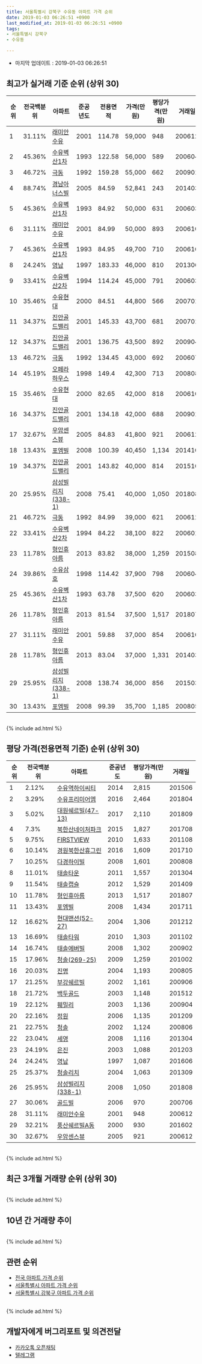 ```yaml
---
title: 서울특별시 강북구 수유동 아파트 가격 순위
date: 2019-01-03 06:26:51 +0900
last_modified_at: 2019-01-03 06:26:51 +0900
tags:
- 서울특별시 강북구
- 수유동

---
```


* 마지막 업데이트 : 2019-01-03 06:26:51

## 최고가 실거래 기준 순위 (상위 30)


|순위|전국백분위|아파트|준공년도|전용면적|가격(만원)|평당가격(만원)|거래일|
|---|---|---|---|---|---|---|---|
|1|31.11%|[래미안수유](https://search.naver.com/search.naver?query=%EC%84%9C%EC%9A%B8%ED%8A%B9%EB%B3%84%EC%8B%9C+%EA%B0%95%EB%B6%81%EA%B5%AC+%EC%88%98%EC%9C%A0%EB%8F%99+%EB%9E%98%EB%AF%B8%EC%95%88%EC%88%98%EC%9C%A0)|2001|114.78|59,000|948|200612|
|2|45.36%|[수유벽산1차](https://search.naver.com/search.naver?query=%EC%84%9C%EC%9A%B8%ED%8A%B9%EB%B3%84%EC%8B%9C+%EA%B0%95%EB%B6%81%EA%B5%AC+%EC%88%98%EC%9C%A0%EB%8F%99+%EC%88%98%EC%9C%A0%EB%B2%BD%EC%82%B01%EC%B0%A8)|1993|122.58|56,000|589|200604|
|3|46.72%|[극동](https://search.naver.com/search.naver?query=%EC%84%9C%EC%9A%B8%ED%8A%B9%EB%B3%84%EC%8B%9C+%EA%B0%95%EB%B6%81%EA%B5%AC+%EC%88%98%EC%9C%A0%EB%8F%99+%EA%B7%B9%EB%8F%99)|1992|159.28|55,000|662|200901|
|4|88.74%|[경남아너스빌](https://search.naver.com/search.naver?query=%EC%84%9C%EC%9A%B8%ED%8A%B9%EB%B3%84%EC%8B%9C+%EA%B0%95%EB%B6%81%EA%B5%AC+%EC%88%98%EC%9C%A0%EB%8F%99+%EA%B2%BD%EB%82%A8%EC%95%84%EB%84%88%EC%8A%A4%EB%B9%8C)|2005|84.59|52,841|243|201403|
|5|45.36%|[수유벽산1차](https://search.naver.com/search.naver?query=%EC%84%9C%EC%9A%B8%ED%8A%B9%EB%B3%84%EC%8B%9C+%EA%B0%95%EB%B6%81%EA%B5%AC+%EC%88%98%EC%9C%A0%EB%8F%99+%EC%88%98%EC%9C%A0%EB%B2%BD%EC%82%B01%EC%B0%A8)|1993|84.92|50,000|631|200603|
|6|31.11%|[래미안수유](https://search.naver.com/search.naver?query=%EC%84%9C%EC%9A%B8%ED%8A%B9%EB%B3%84%EC%8B%9C+%EA%B0%95%EB%B6%81%EA%B5%AC+%EC%88%98%EC%9C%A0%EB%8F%99+%EB%9E%98%EB%AF%B8%EC%95%88%EC%88%98%EC%9C%A0)|2001|84.99|50,000|893|200610|
|7|45.36%|[수유벽산1차](https://search.naver.com/search.naver?query=%EC%84%9C%EC%9A%B8%ED%8A%B9%EB%B3%84%EC%8B%9C+%EA%B0%95%EB%B6%81%EA%B5%AC+%EC%88%98%EC%9C%A0%EB%8F%99+%EC%88%98%EC%9C%A0%EB%B2%BD%EC%82%B01%EC%B0%A8)|1993|84.95|49,700|710|200610|
|8|24.24%|[영남](https://search.naver.com/search.naver?query=%EC%84%9C%EC%9A%B8%ED%8A%B9%EB%B3%84%EC%8B%9C+%EA%B0%95%EB%B6%81%EA%B5%AC+%EC%88%98%EC%9C%A0%EB%8F%99+%EC%98%81%EB%82%A8)|1997|183.33|46,000|810|201306|
|9|33.41%|[수유벽산2차](https://search.naver.com/search.naver?query=%EC%84%9C%EC%9A%B8%ED%8A%B9%EB%B3%84%EC%8B%9C+%EA%B0%95%EB%B6%81%EA%B5%AC+%EC%88%98%EC%9C%A0%EB%8F%99+%EC%88%98%EC%9C%A0%EB%B2%BD%EC%82%B02%EC%B0%A8)|1994|114.24|45,000|791|200603|
|10|35.46%|[수유현대](https://search.naver.com/search.naver?query=%EC%84%9C%EC%9A%B8%ED%8A%B9%EB%B3%84%EC%8B%9C+%EA%B0%95%EB%B6%81%EA%B5%AC+%EC%88%98%EC%9C%A0%EB%8F%99+%EC%88%98%EC%9C%A0%ED%98%84%EB%8C%80)|2000|84.51|44,800|566|200701|
|11|34.37%|[진안골드밸리](https://search.naver.com/search.naver?query=%EC%84%9C%EC%9A%B8%ED%8A%B9%EB%B3%84%EC%8B%9C+%EA%B0%95%EB%B6%81%EA%B5%AC+%EC%88%98%EC%9C%A0%EB%8F%99+%EC%A7%84%EC%95%88%EA%B3%A8%EB%93%9C%EB%B0%B8%EB%A6%AC)|2001|145.33|43,700|681|200701|
|12|34.37%|[진안골드밸리](https://search.naver.com/search.naver?query=%EC%84%9C%EC%9A%B8%ED%8A%B9%EB%B3%84%EC%8B%9C+%EA%B0%95%EB%B6%81%EA%B5%AC+%EC%88%98%EC%9C%A0%EB%8F%99+%EC%A7%84%EC%95%88%EA%B3%A8%EB%93%9C%EB%B0%B8%EB%A6%AC)|2001|136.75|43,500|892|200904|
|13|46.72%|[극동](https://search.naver.com/search.naver?query=%EC%84%9C%EC%9A%B8%ED%8A%B9%EB%B3%84%EC%8B%9C+%EA%B0%95%EB%B6%81%EA%B5%AC+%EC%88%98%EC%9C%A0%EB%8F%99+%EA%B7%B9%EB%8F%99)|1992|134.45|43,000|692|200607|
|14|45.19%|[오페라하우스](https://search.naver.com/search.naver?query=%EC%84%9C%EC%9A%B8%ED%8A%B9%EB%B3%84%EC%8B%9C+%EA%B0%95%EB%B6%81%EA%B5%AC+%EC%88%98%EC%9C%A0%EB%8F%99+%EC%98%A4%ED%8E%98%EB%9D%BC%ED%95%98%EC%9A%B0%EC%8A%A4)|1998|149.4|42,300|713|200808|
|15|35.46%|[수유현대](https://search.naver.com/search.naver?query=%EC%84%9C%EC%9A%B8%ED%8A%B9%EB%B3%84%EC%8B%9C+%EA%B0%95%EB%B6%81%EA%B5%AC+%EC%88%98%EC%9C%A0%EB%8F%99+%EC%88%98%EC%9C%A0%ED%98%84%EB%8C%80)|2000|82.65|42,000|818|200610|
|16|34.37%|[진안골드밸리](https://search.naver.com/search.naver?query=%EC%84%9C%EC%9A%B8%ED%8A%B9%EB%B3%84%EC%8B%9C+%EA%B0%95%EB%B6%81%EA%B5%AC+%EC%88%98%EC%9C%A0%EB%8F%99+%EC%A7%84%EC%95%88%EA%B3%A8%EB%93%9C%EB%B0%B8%EB%A6%AC)|2001|134.18|42,000|688|200901|
|17|32.67%|[우암센스뷰](https://search.naver.com/search.naver?query=%EC%84%9C%EC%9A%B8%ED%8A%B9%EB%B3%84%EC%8B%9C+%EA%B0%95%EB%B6%81%EA%B5%AC+%EC%88%98%EC%9C%A0%EB%8F%99+%EC%9A%B0%EC%95%94%EC%84%BC%EC%8A%A4%EB%B7%B0)|2005|84.83|41,800|921|200612|
|18|13.43%|[포엠빌](https://search.naver.com/search.naver?query=%EC%84%9C%EC%9A%B8%ED%8A%B9%EB%B3%84%EC%8B%9C+%EA%B0%95%EB%B6%81%EA%B5%AC+%EC%88%98%EC%9C%A0%EB%8F%99+%ED%8F%AC%EC%97%A0%EB%B9%8C)|2008|100.39|40,450|1,134|201410|
|19|34.37%|[진안골드밸리](https://search.naver.com/search.naver?query=%EC%84%9C%EC%9A%B8%ED%8A%B9%EB%B3%84%EC%8B%9C+%EA%B0%95%EB%B6%81%EA%B5%AC+%EC%88%98%EC%9C%A0%EB%8F%99+%EC%A7%84%EC%95%88%EA%B3%A8%EB%93%9C%EB%B0%B8%EB%A6%AC)|2001|143.82|40,000|814|201510|
|20|25.95%|[삼성빌리지(338-1)](https://search.naver.com/search.naver?query=%EC%84%9C%EC%9A%B8%ED%8A%B9%EB%B3%84%EC%8B%9C+%EA%B0%95%EB%B6%81%EA%B5%AC+%EC%88%98%EC%9C%A0%EB%8F%99+%EC%82%BC%EC%84%B1%EB%B9%8C%EB%A6%AC%EC%A7%80%28338-1%29)|2008|75.41|40,000|1,050|201808|
|21|46.72%|[극동](https://search.naver.com/search.naver?query=%EC%84%9C%EC%9A%B8%ED%8A%B9%EB%B3%84%EC%8B%9C+%EA%B0%95%EB%B6%81%EA%B5%AC+%EC%88%98%EC%9C%A0%EB%8F%99+%EA%B7%B9%EB%8F%99)|1992|84.99|39,000|621|200612|
|22|33.41%|[수유벽산2차](https://search.naver.com/search.naver?query=%EC%84%9C%EC%9A%B8%ED%8A%B9%EB%B3%84%EC%8B%9C+%EA%B0%95%EB%B6%81%EA%B5%AC+%EC%88%98%EC%9C%A0%EB%8F%99+%EC%88%98%EC%9C%A0%EB%B2%BD%EC%82%B02%EC%B0%A8)|1994|84.22|38,100|822|200601|
|23|11.78%|[형인휴아름](https://search.naver.com/search.naver?query=%EC%84%9C%EC%9A%B8%ED%8A%B9%EB%B3%84%EC%8B%9C+%EA%B0%95%EB%B6%81%EA%B5%AC+%EC%88%98%EC%9C%A0%EB%8F%99+%ED%98%95%EC%9D%B8%ED%9C%B4%EC%95%84%EB%A6%84)|2013|83.82|38,000|1,259|201508|
|24|39.86%|[수유삼호](https://search.naver.com/search.naver?query=%EC%84%9C%EC%9A%B8%ED%8A%B9%EB%B3%84%EC%8B%9C+%EA%B0%95%EB%B6%81%EA%B5%AC+%EC%88%98%EC%9C%A0%EB%8F%99+%EC%88%98%EC%9C%A0%EC%82%BC%ED%98%B8)|1998|114.42|37,900|798|200604|
|25|45.36%|[수유벽산1차](https://search.naver.com/search.naver?query=%EC%84%9C%EC%9A%B8%ED%8A%B9%EB%B3%84%EC%8B%9C+%EA%B0%95%EB%B6%81%EA%B5%AC+%EC%88%98%EC%9C%A0%EB%8F%99+%EC%88%98%EC%9C%A0%EB%B2%BD%EC%82%B01%EC%B0%A8)|1993|63.78|37,500|620|200603|
|26|11.78%|[형인휴아름](https://search.naver.com/search.naver?query=%EC%84%9C%EC%9A%B8%ED%8A%B9%EB%B3%84%EC%8B%9C+%EA%B0%95%EB%B6%81%EA%B5%AC+%EC%88%98%EC%9C%A0%EB%8F%99+%ED%98%95%EC%9D%B8%ED%9C%B4%EC%95%84%EB%A6%84)|2013|81.54|37,500|1,517|201807|
|27|31.11%|[래미안수유](https://search.naver.com/search.naver?query=%EC%84%9C%EC%9A%B8%ED%8A%B9%EB%B3%84%EC%8B%9C+%EA%B0%95%EB%B6%81%EA%B5%AC+%EC%88%98%EC%9C%A0%EB%8F%99+%EB%9E%98%EB%AF%B8%EC%95%88%EC%88%98%EC%9C%A0)|2001|59.88|37,000|854|200610|
|28|11.78%|[형인휴아름](https://search.naver.com/search.naver?query=%EC%84%9C%EC%9A%B8%ED%8A%B9%EB%B3%84%EC%8B%9C+%EA%B0%95%EB%B6%81%EA%B5%AC+%EC%88%98%EC%9C%A0%EB%8F%99+%ED%98%95%EC%9D%B8%ED%9C%B4%EC%95%84%EB%A6%84)|2013|83.04|37,000|1,331|201403|
|29|25.95%|[삼성빌리지(338-1)](https://search.naver.com/search.naver?query=%EC%84%9C%EC%9A%B8%ED%8A%B9%EB%B3%84%EC%8B%9C+%EA%B0%95%EB%B6%81%EA%B5%AC+%EC%88%98%EC%9C%A0%EB%8F%99+%EC%82%BC%EC%84%B1%EB%B9%8C%EB%A6%AC%EC%A7%80%28338-1%29)|2008|138.74|36,000|856|201503|
|30|13.43%|[포엠빌](https://search.naver.com/search.naver?query=%EC%84%9C%EC%9A%B8%ED%8A%B9%EB%B3%84%EC%8B%9C+%EA%B0%95%EB%B6%81%EA%B5%AC+%EC%88%98%EC%9C%A0%EB%8F%99+%ED%8F%AC%EC%97%A0%EB%B9%8C)|2008|99.39|35,700|1,185|200805|


<br>
{% include ad.html %}
<br>

## 평당 가격(전용면적 기준) 순위 (상위 30)


|순위|전국백분위|아파트|준공년도|평당가격(만원)|거래일|
|---|---|---|---|---|---|
|1|2.12%|[수유역하이씨티](https://search.naver.com/search.naver?query=%EC%84%9C%EC%9A%B8%ED%8A%B9%EB%B3%84%EC%8B%9C+%EA%B0%95%EB%B6%81%EA%B5%AC+%EC%88%98%EC%9C%A0%EB%8F%99+%EC%88%98%EC%9C%A0%EC%97%AD%ED%95%98%EC%9D%B4%EC%94%A8%ED%8B%B0)|2014|2,815|201506|
|2|3.29%|[수유프리미어엠](https://search.naver.com/search.naver?query=%EC%84%9C%EC%9A%B8%ED%8A%B9%EB%B3%84%EC%8B%9C+%EA%B0%95%EB%B6%81%EA%B5%AC+%EC%88%98%EC%9C%A0%EB%8F%99+%EC%88%98%EC%9C%A0%ED%94%84%EB%A6%AC%EB%AF%B8%EC%96%B4%EC%97%A0)|2016|2,464|201804|
|3|5.02%|[대원쉐르빌(47-13)](https://search.naver.com/search.naver?query=%EC%84%9C%EC%9A%B8%ED%8A%B9%EB%B3%84%EC%8B%9C+%EA%B0%95%EB%B6%81%EA%B5%AC+%EC%88%98%EC%9C%A0%EB%8F%99+%EB%8C%80%EC%9B%90%EC%89%90%EB%A5%B4%EB%B9%8C%2847-13%29)|2017|2,110|201809|
|4|7.3%|[북한산네이처파크](https://search.naver.com/search.naver?query=%EC%84%9C%EC%9A%B8%ED%8A%B9%EB%B3%84%EC%8B%9C+%EA%B0%95%EB%B6%81%EA%B5%AC+%EC%88%98%EC%9C%A0%EB%8F%99+%EB%B6%81%ED%95%9C%EC%82%B0%EB%84%A4%EC%9D%B4%EC%B2%98%ED%8C%8C%ED%81%AC)|2015|1,827|201708|
|5|9.75%|[FIRSTVIEW](https://search.naver.com/search.naver?query=%EC%84%9C%EC%9A%B8%ED%8A%B9%EB%B3%84%EC%8B%9C+%EA%B0%95%EB%B6%81%EA%B5%AC+%EC%88%98%EC%9C%A0%EB%8F%99+FIRSTVIEW)|2010|1,633|201108|
|6|10.14%|[경원북한산휴그린](https://search.naver.com/search.naver?query=%EC%84%9C%EC%9A%B8%ED%8A%B9%EB%B3%84%EC%8B%9C+%EA%B0%95%EB%B6%81%EA%B5%AC+%EC%88%98%EC%9C%A0%EB%8F%99+%EA%B2%BD%EC%9B%90%EB%B6%81%ED%95%9C%EC%82%B0%ED%9C%B4%EA%B7%B8%EB%A6%B0)|2016|1,609|201710|
|7|10.25%|[다경하이빌](https://search.naver.com/search.naver?query=%EC%84%9C%EC%9A%B8%ED%8A%B9%EB%B3%84%EC%8B%9C+%EA%B0%95%EB%B6%81%EA%B5%AC+%EC%88%98%EC%9C%A0%EB%8F%99+%EB%8B%A4%EA%B2%BD%ED%95%98%EC%9D%B4%EB%B9%8C)|2008|1,601|200808|
|8|11.01%|[태솔타운](https://search.naver.com/search.naver?query=%EC%84%9C%EC%9A%B8%ED%8A%B9%EB%B3%84%EC%8B%9C+%EA%B0%95%EB%B6%81%EA%B5%AC+%EC%88%98%EC%9C%A0%EB%8F%99+%ED%83%9C%EC%86%94%ED%83%80%EC%9A%B4)|2011|1,557|201304|
|9|11.54%|[태솔캡슬](https://search.naver.com/search.naver?query=%EC%84%9C%EC%9A%B8%ED%8A%B9%EB%B3%84%EC%8B%9C+%EA%B0%95%EB%B6%81%EA%B5%AC+%EC%88%98%EC%9C%A0%EB%8F%99+%ED%83%9C%EC%86%94%EC%BA%A1%EC%8A%AC)|2012|1,529|201409|
|10|11.78%|[형인휴아름](https://search.naver.com/search.naver?query=%EC%84%9C%EC%9A%B8%ED%8A%B9%EB%B3%84%EC%8B%9C+%EA%B0%95%EB%B6%81%EA%B5%AC+%EC%88%98%EC%9C%A0%EB%8F%99+%ED%98%95%EC%9D%B8%ED%9C%B4%EC%95%84%EB%A6%84)|2013|1,517|201807|
|11|13.43%|[포엠빌](https://search.naver.com/search.naver?query=%EC%84%9C%EC%9A%B8%ED%8A%B9%EB%B3%84%EC%8B%9C+%EA%B0%95%EB%B6%81%EA%B5%AC+%EC%88%98%EC%9C%A0%EB%8F%99+%ED%8F%AC%EC%97%A0%EB%B9%8C)|2008|1,434|201711|
|12|16.62%|[현대맨션(52-27)](https://search.naver.com/search.naver?query=%EC%84%9C%EC%9A%B8%ED%8A%B9%EB%B3%84%EC%8B%9C+%EA%B0%95%EB%B6%81%EA%B5%AC+%EC%88%98%EC%9C%A0%EB%8F%99+%ED%98%84%EB%8C%80%EB%A7%A8%EC%85%98%2852-27%29)|2004|1,306|201212|
|13|16.69%|[태솔타워](https://search.naver.com/search.naver?query=%EC%84%9C%EC%9A%B8%ED%8A%B9%EB%B3%84%EC%8B%9C+%EA%B0%95%EB%B6%81%EA%B5%AC+%EC%88%98%EC%9C%A0%EB%8F%99+%ED%83%9C%EC%86%94%ED%83%80%EC%9B%8C)|2010|1,303|201102|
|14|16.74%|[태솔에버빌](https://search.naver.com/search.naver?query=%EC%84%9C%EC%9A%B8%ED%8A%B9%EB%B3%84%EC%8B%9C+%EA%B0%95%EB%B6%81%EA%B5%AC+%EC%88%98%EC%9C%A0%EB%8F%99+%ED%83%9C%EC%86%94%EC%97%90%EB%B2%84%EB%B9%8C)|2008|1,302|200902|
|15|17.96%|[청솔(269-25)](https://search.naver.com/search.naver?query=%EC%84%9C%EC%9A%B8%ED%8A%B9%EB%B3%84%EC%8B%9C+%EA%B0%95%EB%B6%81%EA%B5%AC+%EC%88%98%EC%9C%A0%EB%8F%99+%EC%B2%AD%EC%86%94%28269-25%29)|2009|1,259|201002|
|16|20.03%|[진명](https://search.naver.com/search.naver?query=%EC%84%9C%EC%9A%B8%ED%8A%B9%EB%B3%84%EC%8B%9C+%EA%B0%95%EB%B6%81%EA%B5%AC+%EC%88%98%EC%9C%A0%EB%8F%99+%EC%A7%84%EB%AA%85)|2004|1,193|200805|
|17|21.25%|[부강쉐르빌](https://search.naver.com/search.naver?query=%EC%84%9C%EC%9A%B8%ED%8A%B9%EB%B3%84%EC%8B%9C+%EA%B0%95%EB%B6%81%EA%B5%AC+%EC%88%98%EC%9C%A0%EB%8F%99+%EB%B6%80%EA%B0%95%EC%89%90%EB%A5%B4%EB%B9%8C)|2002|1,161|200906|
|18|21.72%|[백두골드](https://search.naver.com/search.naver?query=%EC%84%9C%EC%9A%B8%ED%8A%B9%EB%B3%84%EC%8B%9C+%EA%B0%95%EB%B6%81%EA%B5%AC+%EC%88%98%EC%9C%A0%EB%8F%99+%EB%B0%B1%EB%91%90%EA%B3%A8%EB%93%9C)|2003|1,148|201512|
|19|22.12%|[훼밀리](https://search.naver.com/search.naver?query=%EC%84%9C%EC%9A%B8%ED%8A%B9%EB%B3%84%EC%8B%9C+%EA%B0%95%EB%B6%81%EA%B5%AC+%EC%88%98%EC%9C%A0%EB%8F%99+%ED%9B%BC%EB%B0%80%EB%A6%AC)|2003|1,136|200904|
|20|22.16%|[정원](https://search.naver.com/search.naver?query=%EC%84%9C%EC%9A%B8%ED%8A%B9%EB%B3%84%EC%8B%9C+%EA%B0%95%EB%B6%81%EA%B5%AC+%EC%88%98%EC%9C%A0%EB%8F%99+%EC%A0%95%EC%9B%90)|2006|1,135|201209|
|21|22.75%|[청솔](https://search.naver.com/search.naver?query=%EC%84%9C%EC%9A%B8%ED%8A%B9%EB%B3%84%EC%8B%9C+%EA%B0%95%EB%B6%81%EA%B5%AC+%EC%88%98%EC%9C%A0%EB%8F%99+%EC%B2%AD%EC%86%94)|2002|1,124|200806|
|22|23.04%|[세영](https://search.naver.com/search.naver?query=%EC%84%9C%EC%9A%B8%ED%8A%B9%EB%B3%84%EC%8B%9C+%EA%B0%95%EB%B6%81%EA%B5%AC+%EC%88%98%EC%9C%A0%EB%8F%99+%EC%84%B8%EC%98%81)|2008|1,116|201304|
|23|24.19%|[은진](https://search.naver.com/search.naver?query=%EC%84%9C%EC%9A%B8%ED%8A%B9%EB%B3%84%EC%8B%9C+%EA%B0%95%EB%B6%81%EA%B5%AC+%EC%88%98%EC%9C%A0%EB%8F%99+%EC%9D%80%EC%A7%84)|2003|1,088|201203|
|24|24.24%|[영남](https://search.naver.com/search.naver?query=%EC%84%9C%EC%9A%B8%ED%8A%B9%EB%B3%84%EC%8B%9C+%EA%B0%95%EB%B6%81%EA%B5%AC+%EC%88%98%EC%9C%A0%EB%8F%99+%EC%98%81%EB%82%A8)|1997|1,087|201606|
|25|25.37%|[청솔리치](https://search.naver.com/search.naver?query=%EC%84%9C%EC%9A%B8%ED%8A%B9%EB%B3%84%EC%8B%9C+%EA%B0%95%EB%B6%81%EA%B5%AC+%EC%88%98%EC%9C%A0%EB%8F%99+%EC%B2%AD%EC%86%94%EB%A6%AC%EC%B9%98)|2004|1,063|201309|
|26|25.95%|[삼성빌리지(338-1)](https://search.naver.com/search.naver?query=%EC%84%9C%EC%9A%B8%ED%8A%B9%EB%B3%84%EC%8B%9C+%EA%B0%95%EB%B6%81%EA%B5%AC+%EC%88%98%EC%9C%A0%EB%8F%99+%EC%82%BC%EC%84%B1%EB%B9%8C%EB%A6%AC%EC%A7%80%28338-1%29)|2008|1,050|201808|
|27|30.06%|[골드빌](https://search.naver.com/search.naver?query=%EC%84%9C%EC%9A%B8%ED%8A%B9%EB%B3%84%EC%8B%9C+%EA%B0%95%EB%B6%81%EA%B5%AC+%EC%88%98%EC%9C%A0%EB%8F%99+%EA%B3%A8%EB%93%9C%EB%B9%8C)|2006|970|200706|
|28|31.11%|[래미안수유](https://search.naver.com/search.naver?query=%EC%84%9C%EC%9A%B8%ED%8A%B9%EB%B3%84%EC%8B%9C+%EA%B0%95%EB%B6%81%EA%B5%AC+%EC%88%98%EC%9C%A0%EB%8F%99+%EB%9E%98%EB%AF%B8%EC%95%88%EC%88%98%EC%9C%A0)|2001|948|200612|
|29|32.21%|[풍산쉐르빌A동](https://search.naver.com/search.naver?query=%EC%84%9C%EC%9A%B8%ED%8A%B9%EB%B3%84%EC%8B%9C+%EA%B0%95%EB%B6%81%EA%B5%AC+%EC%88%98%EC%9C%A0%EB%8F%99+%ED%92%8D%EC%82%B0%EC%89%90%EB%A5%B4%EB%B9%8CA%EB%8F%99)|2000|930|201602|
|30|32.67%|[우암센스뷰](https://search.naver.com/search.naver?query=%EC%84%9C%EC%9A%B8%ED%8A%B9%EB%B3%84%EC%8B%9C+%EA%B0%95%EB%B6%81%EA%B5%AC+%EC%88%98%EC%9C%A0%EB%8F%99+%EC%9A%B0%EC%95%94%EC%84%BC%EC%8A%A4%EB%B7%B0)|2005|921|200612|


<br>
{% include ad.html %}
<br>

## 최근 3개월 거래량 순위 (상위 30)


<div style="width:100%;">
    <canvas id="deal_count_ranking" height="250"></canvas>
</div>


<script>
new Chart(document.getElementById("deal_count_ranking"), {
    type: 'horizontalBar',
    data: {
        labels: ['수유벽산1차', '수유현대', '극동', '수유벽산2차', '태솔캡슬', '북한산네이처파크'],
        datasets: [{
            label: '실거래 수',
            data: [3, 1, 1, 1, 1, 1],
            borderColor: "rgba(255, 0, 128, 1)",
            backgroundColor: "rgba(255, 0, 128, 0.5)",
            fill: false,
        }]
    },
    options: {
        responsive: true,
        title: {
            display: true,
            text: '최근 3개월 거래량 순위'
        },
        tooltips: {
            mode: 'index',
            intersect: false,
            callbacks: {
                title: function(tooltipItems, data) {
                    return "실거래 수:";
                },
                label: function(tooltipItem, data) {
                    return data.labels[tooltipItem.index] + ": " + tooltipItem.xLabel;
                }
            }
        },
        hover: {
            mode: 'nearest',
            intersect: true
        },
        scales: {
            xAxes: [{
                display: true,
                scaleLabel: {
                    display: true,
                    labelString: '실거래 수'
                },
                ticks: {
                    suggestedMin: 0,
                }
            }],
            yAxes: [{
                display: true,
                ticks: {
                    autoSkip: false,
                    callback: function(value, index, values) {
                        if (value.length > 15)
                            return value.substr(0, 13) + "...";
                        else
                            return value;
                    }
                },
                scaleLabel: {
                    display: false,
                }
            }]
        }
    }
});

</script>


<br>
{% include ad.html %}
<br>

## 10년 간 거래량 추이


<div style="width:100%;">
    <canvas id="deal_progress" height="250"></canvas>
</div>

<script>
new Chart(document.getElementById("deal_progress"), {
    type: 'line',
    data: {
        labels: ['200901','200902','200903','200904','200905','200906','200907','200908','200909','200910','200911','200912','201001','201002','201003','201004','201005','201006','201007','201008','201009','201010','201011','201012','201101','201102','201103','201104','201105','201106','201107','201108','201109','201110','201111','201112','201201','201202','201203','201204','201205','201206','201207','201208','201209','201210','201211','201212','201301','201302','201303','201304','201305','201306','201307','201308','201309','201310','201311','201312','201401','201402','201403','201404','201405','201406','201407','201408','201409','201410','201411','201412','201501','201502','201503','201504','201505','201506','201507','201508','201509','201510','201511','201512','201601','201602','201603','201604','201605','201606','201607','201608','201609','201610','201611','201612','201701','201702','201703','201704','201705','201706','201707','201708','201709','201710','201711','201712','201801','201802','201803','201804','201805','201806','201807','201808','201809','201810','201811','201812','201901'],
        datasets: [{
            label: '실거래 수',
            pointRadius: 1,
            data: [7, 8, 12, 19, 13, 13, 10, 18, 11, 9, 10, 8, 5, 12, 9, 10, 4, 5, 9, 5, 10, 16, 9, 6, 16, 28, 29, 22, 18, 18, 15, 16, 20, 12, 16, 11, 9, 8, 14, 14, 7, 10, 6, 6, 12, 12, 14, 11, 10, 15, 14, 22, 17, 21, 11, 18, 25, 11, 14, 10, 14, 17, 49, 14, 4, 9, 16, 16, 21, 17, 12, 8, 17, 33, 67, 64, 46, 33, 40, 37, 43, 29, 10, 8, 15, 28, 30, 23, 27, 17, 21, 22, 21, 17, 12, 17, 8, 12, 16, 18, 25, 22, 30, 17, 15, 14, 14, 13, 22, 16, 35, 15, 16, 17, 6, 39, 27, 19, 6, 2, 0],
            borderColor: "rgba(255, 201, 14, 1)",
            backgroundColor: "rgba(255, 201, 14, 0.5)",
            fill: true,
        }]
    },
    options: {
        responsive: true,
        title: {
            display: true,
            text: '10년간 거래량 추이'
        },
        tooltips: {
            mode: 'index',
            intersect: false,
        },
        hover: {
            mode: 'nearest',
            intersect: true
        },
        scales: {
            xAxes: [{
                display: true,
                scaleLabel: {
                    display: true,
                    labelString: '년/월'
                }
            }],
            yAxes: [{
                display: true,
                ticks: {
                    suggestedMin: 0,
                },
                scaleLabel: {
                    display: true,
                    labelString: '실거래 수'
                }
            }]
        }
    }
});

</script>


<br>
{% include ad.html %}
<br>

## 관련 순위

- [전국 아파트 가격 순위](https://inasie.github.io/apt-ranking/전국)
- [서울특별시 아파트 가격 순위](https://inasie.github.io/apt-ranking/서울특별시)
- [서울특별시 강북구 아파트 가격 순위](https://inasie.github.io/apt-ranking/서울특별시-강북구)


<br>
{% include ad.html %}
<br>

## 개발자에게 버그리포트 및 의견전달

- [카카오톡 오픈채팅](https://open.kakao.com/o/gLJUAP4)
- [텔레그램](https://t.me/inasie)


